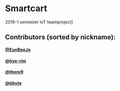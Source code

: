 # Smartcart
2016-1 semester IoT teamproject]

## Contributors (sorted by nickname):

#### [@EunBeeJo](https://github.com/eunbeejo)
#### [@hye-rim](https://github.com/hye-rim)
#### [@there9](https://github.com/there9)
#### [@tibyte](https://github.com/tibyte)
